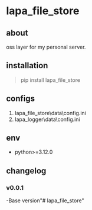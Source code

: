 # lapa_file_store

## about

oss layer for my personal server.

## installation

> pip install lapa_file_store

## configs

1. lapa_file_store\data\config.ini 
2. lapa_logger\data\config.ini

## env

- python>=3.12.0

## changelog

### v0.0.1

-Base version"# lapa_file_store" 
